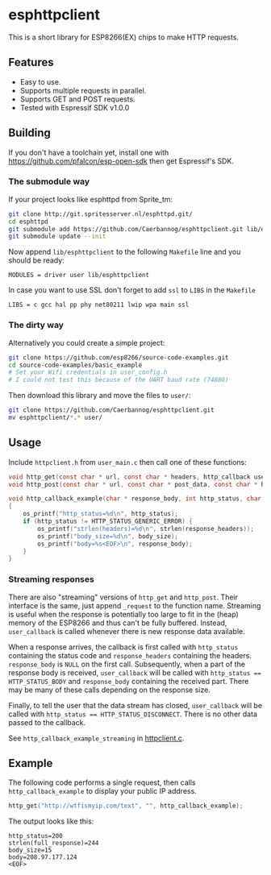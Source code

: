 # esphttpclient

This is a short library for ESP8266(EX) chips to make HTTP requests.

## Features

 * Easy to use.
 * Supports multiple requests in parallel.
 * Supports GET and POST requests.
 * Tested with Espressif SDK v1.0.0

## Building
If you don't have a toolchain yet, install one with <https://github.com/pfalcon/esp-open-sdk> then get Espressif's SDK.

### The submodule way
If your project looks like esphttpd from Sprite_tm:
```bash
git clone http://git.spritesserver.nl/esphttpd.git/
cd esphttpd
git submodule add https://github.com/Caerbannog/esphttpclient.git lib/esphttpclient
git submodule update --init
```

Now append `lib/esphttpclient` to the following `Makefile` line and you should be ready:
```
MODULES = driver user lib/esphttpclient
```
In case you want to use SSL don't forget to add `ssl` to `LIBS` in the `Makefile`
```
LIBS = c gcc hal pp phy net80211 lwip wpa main ssl
```

### The dirty way
Alternatively you could create a simple project:
```bash
git clone https://github.com/esp8266/source-code-examples.git
cd source-code-examples/basic_example
# Set your Wifi credentials in user_config.h
# I could not test this because of the UART baud rate (74880)
```

Then download this library and move the files to `user/`:
```bash
git clone https://github.com/Caerbannog/esphttpclient.git
mv esphttpclient/*.* user/
```

## Usage
Include `httpclient.h` from `user_main.c` then call one of these functions:
```c
void http_get(const char * url, const char * headers, http_callback user_callback);
void http_post(const char * url, const char * post_data, const char * headers, http_callback user_callback);

void http_callback_example(char * response_body, int http_status, char * response_headers, int body_size)
{
	os_printf("http_status=%d\n", http_status);
	if (http_status != HTTP_STATUS_GENERIC_ERROR) {
		os_printf("strlen(headers)=%d\n", strlen(response_headers));
		os_printf("body_size=%d\n", body_size);
		os_printf("body=%s<EOF>\n", response_body);
	}
}
```

### Streaming responses
There are also "streaming" versions of `http_get` and `http_post`.
Their interface is the same, just append `_request` to the function name.
Streaming is useful when the response is potentially too large to fit in the
(heap) memory of the ESP8266 and thus can't be fully buffered. Instead,
`user_callback` is called whenever there is new response data available.

When a response arrives, the callback is first called with `http_status` containing
the status code and `response_headers` containing the headers. `response_body` is
`NULL` on the first call. Subsequently, when a part of the response body is received,
`user_callback` will be called with `http_status == HTTP_STATUS_BODY` and `response_body`
containing the received part. There may be many of these calls depending on the response size.

Finally, to tell the user that the data stream has closed, `user_callback` will be
called with `http_status == HTTP_STATUS_DISCONNECT`. There is no other data passed to the callback.

See `http_callback_example_streaming` in [httpclient.c](httpclient.c).

## Example
The following code performs a single request, then calls `http_callback_example` to display your public IP address.
```c
http_get("http://wtfismyip.com/text", "", http_callback_example);
```

The output looks like this:
```
http_status=200
strlen(full_response)=244
body_size=15
body=208.97.177.124
<EOF>
```
